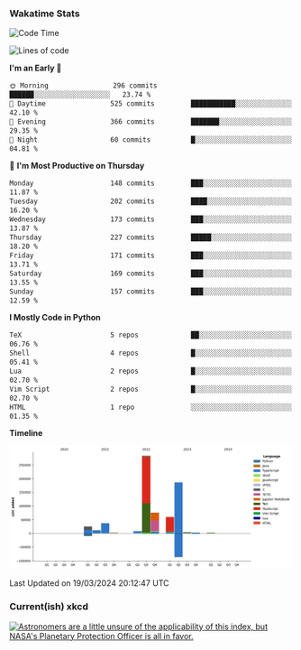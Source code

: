 ### Wakatime Stats
<!--START_SECTION:waka-->
![Code Time](http://img.shields.io/badge/Code%20Time-2%2C398%20hrs%2057%20mins-blue)

![Lines of code](https://img.shields.io/badge/From%20Hello%20World%20I%27ve%20Written-697.2%20thousand%20lines%20of%20code-blue)

**I'm an Early 🐤** 

```text
🌞 Morning                296 commits         ██████░░░░░░░░░░░░░░░░░░░   23.74 % 
🌆 Daytime                525 commits         ███████████░░░░░░░░░░░░░░   42.10 % 
🌃 Evening                366 commits         ███████░░░░░░░░░░░░░░░░░░   29.35 % 
🌙 Night                  60 commits          █░░░░░░░░░░░░░░░░░░░░░░░░   04.81 % 
```
📅 **I'm Most Productive on Thursday** 

```text
Monday                   148 commits         ███░░░░░░░░░░░░░░░░░░░░░░   11.87 % 
Tuesday                  202 commits         ████░░░░░░░░░░░░░░░░░░░░░   16.20 % 
Wednesday                173 commits         ███░░░░░░░░░░░░░░░░░░░░░░   13.87 % 
Thursday                 227 commits         █████░░░░░░░░░░░░░░░░░░░░   18.20 % 
Friday                   171 commits         ███░░░░░░░░░░░░░░░░░░░░░░   13.71 % 
Saturday                 169 commits         ███░░░░░░░░░░░░░░░░░░░░░░   13.55 % 
Sunday                   157 commits         ███░░░░░░░░░░░░░░░░░░░░░░   12.59 % 
```


**I Mostly Code in Python** 

```text
TeX                      5 repos             ██░░░░░░░░░░░░░░░░░░░░░░░   06.76 % 
Shell                    4 repos             █░░░░░░░░░░░░░░░░░░░░░░░░   05.41 % 
Lua                      2 repos             █░░░░░░░░░░░░░░░░░░░░░░░░   02.70 % 
Vim Script               2 repos             █░░░░░░░░░░░░░░░░░░░░░░░░   02.70 % 
HTML                     1 repo              ░░░░░░░░░░░░░░░░░░░░░░░░░   01.35 % 
```



**Timeline**

![Lines of Code chart](https://raw.githubusercontent.com/joshuajeschek/joshuajeschek/main/assets/bar_graph.png)


 Last Updated on 19/03/2024 20:12:47 UTC
<!--END_SECTION:waka-->

### Current(ish) xkcd
<a id="xkcd-a" title="Astronomers are a little unsure of the applicability of this index, but NASA's Planetary Protection Officer is all in favor." href="https://www.xkcd.com" target="_blank">
        <img align="center" id="xkcd-img" src="https://imgs.xkcd.com/comics/moon_armor_index.png" alt="Astronomers are a little unsure of the applicability of this index, but NASA's Planetary Protection Officer is all in favor." height=300 />
</a>
